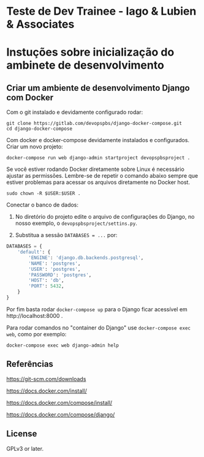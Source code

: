 # Teste de Dev Trainee - Iago & Lubien & Associates

# Instuções sobre inicialização do ambinete de desenvolvimento

## Criar um ambiente de desenvolvimento Django com Docker

Com o git instalado e devidamente configurado rodar:

```console
git clone https://gitlab.com/devopspbs/django-docker-compose.git
cd django-docker-compose
```

Com docker e docker-compose devidamente instalados e configurados. Criar um novo projeto:

```console
docker-compose run web django-admin startproject devopspbsproject .
```

Se você estiver rodando Docker diretamente sobre Linux é necessário ajustar as permissões. Lembre-se de repetir o comando abaixo sempre que estiver problemas para acessar os arquivos diretamente no Docker host.

```console
sudo chown -R $USER:$USER .
```

Conectar o banco de dados:

1. No diretório do projeto edite o arquivo de configurações do Django, no nosso exemplo, o `devopspbsproject/settins.py`.

2. Substitua a sessão `DATABASES = ...` por:

```python
DATABASES = {
    'default': {
        'ENGINE': 'django.db.backends.postgresql',
        'NAME': 'postgres',
        'USER': 'postgres',
        'PASSWORD': 'postgres',
        'HOST': 'db',
        'PORT': 5432,
    }
}
```

Por fim basta rodar `docker-compose up` para o Django ficar acessível em http://localhost:8000 .

Para rodar comandos no "container do Django" use `docker-compose exec web`, como por exemplo:

```console
docker-compose exec web django-admin help
```

## Referências

https://git-scm.com/downloads

https://docs.docker.com/install/

https://docs.docker.com/compose/install/

https://docs.docker.com/compose/django/

## License

GPLv3 or later.
